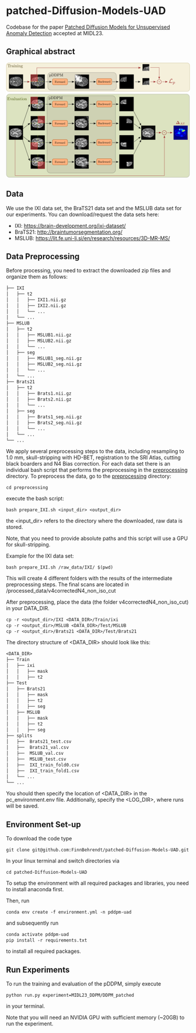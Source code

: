 # patched-Diffusion-Models-UAD
Codebase for the paper [Patched Diffusion Models for Unsupervised Anomaly Detection](https://arxiv.org/abs/2303.03758) accepted at MIDL23.

## Graphical abstract

![Graphical abstract](pDDPM_graph_abstract.png)

## Data
We use the IXI data set, the BraTS21 data set and the MSLUB data set for our experiments. 
You can download/request the data sets here:

* IXI: https://brain-development.org/ixi-dataset/
* BraTS21: http://braintumorsegmentation.org/
* MSLUB: https://lit.fe.uni-lj.si/en/research/resources/3D-MR-MS/

## Data Preprocessing
Before processing, you need to extract the downloaded zip files and organize them as follows: 

    ├── IXI
    │   ├── t2 
    │   │   ├── IXI1.nii.gz
    │   │   ├── IXI2.nii.gz
    │   │   └── ... 
    │   └── ...
    ├── MSLUB
    │   ├── t2 
    │   │   ├── MSLUB1.nii.gz
    │   │   ├── MSLUB2.nii.gz
    │   │   └── ...
    │   ├── seg
    │   │   ├── MSLUB1_seg.nii.gz
    │   │   ├── MSLUB2_seg.nii.gz
    │   │   └── ...
    │   └── ...
    ├── Brats21
    │   ├── t2 
    │   │   ├── Brats1.nii.gz
    │   │   ├── Brats2.nii.gz
    │   │   └── ...
    │   ├── seg
    │   │   ├── Brats1_seg.nii.gz
    │   │   ├── Brats2_seg.nii.gz
    │   │   └── ...
    │   └── ...
    └── ...

We apply several preprocessing steps to the data, including resampling to 1.0 mm, skull-stripping with HD-BET, registration to the SRI Atlas, cutting black boarders and N4 Bias correction. 
For each data set there is an individual bash script that performs the preprocessing in the [preprocessing](preprocessing) directory. To preprocess the data, go to the [preprocessing](preprocessing) directory:

    cd preprocessing

execute the bash script:

    bash prepare_IXI.sh <input_dir> <output_dir>
the <input_dir> refers to the directory where the downloaded, raw data is stored. 

Note, that you need to provide absolute paths and this script will use a GPU for skull-stripping.

Example for the IXI data set:

    bash prepare_IXI.sh /raw_data/IXI/ $(pwd)

This will create 4 different folders with the results of the intermediate preprocessing steps. The final scans are located in /processed_data/v4correctedN4_non_iso_cut



After preprocessing, place the data (the folder v4correctedN4_non_iso_cut) in your DATA_DIR.

    cp -r <output_dir>/IXI <DATA_DIR>/Train/ixi
    cp -r <output_dir>/MSLUB <DATA_DIR>/Test/MSLUB
    cp -r <output_dir>/Brats21 <DATA_DIR>/Test/Brats21
The directory structure of <DATA_DIR> should look like this: 

    <DATA_DIR>
    ├── Train
    │   ├── ixi
    │   │   ├── mask
    │   │   ├── t2
    ├── Test
    │   ├── Brats21
    │   │   ├── mask
    │   │   ├── t2
    │   │   ├── seg
    │   ├── MSLUB
    │   │   ├── mask
    │   │   ├── t2
    │   │   ├── seg
    ├── splits
    │   ├──  Brats21_test.csv        
    │   ├──  Brats21_val.csv   
    │   ├──  MSLUB_val.csv 
    │   ├──  MSLUB_test.csv
    │   ├──  IXI_train_fold0.csv
    │   ├──  IXI_train_fold1.csv 
    │   └── ...                
    └── ...

You should then specify the location of <DATA_DIR> in the pc_environment.env file. Additionally, specify the <LOG_DIR>, where runs will be saved. 

## Environment Set-up
To download the code type 

    git clone git@github.com:FinnBehrendt/patched-Diffusion-Models-UAD.git

In your linux terminal and switch directories via

    cd patched-Diffusion-Models-UAD

To setup the environment with all required packages and libraries, you need to install anaconda first. 

Then, run 

    conda env create -f environment.yml -n pddpm-uad

and subsequently run 

    conda activate pddpm-uad
    pip install -r requirements.txt

to install all required packages.

## Run Experiments

To run the training and evaluation of the pDDPM, simply execute 

    python run.py experiment=MIDL23_DDPM/DDPM_patched

in your terminal. 

Note that you will need an NVIDIA GPU with sufficient memory (~20GB) to run the experiment. 




